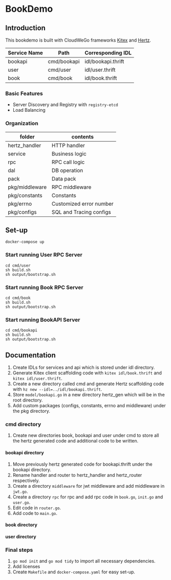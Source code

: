 # BookDemo

## Introduction

This bookdemo is built with CloudWeGo frameworks [Kitex](https://github.com/cloudwego/kitex) and [Hertz](https://github.com/cloudwego/hertz). 


| Service Name | Path         | Corresponding IDL     |
|--------------|--------------|-----------------------|
| bookapi      | cmd/bookapi  | idl/bookapi.thrift    |
| user         | cmd/user     | idl/user.thrift       |
| book         | cmd/book     | idl/book.thrift       |

### Basic Features
- Server Discovery and Registry with `registry-etcd`
- Load Balancing

### Organization 
| folder         | contents                |
|----------------|-------------------------|
| hertz_handler  | HTTP handler            |
| service        | Business logic          |
| rpc            | RPC call logic          |
| dal            | DB operation            |
| pack           | Data pack               |
| pkg/middleware | RPC middleware          |
| pkg/constants  | Constants               |
| pkg/errno      | Customized error number |
| pkg/configs    | SQL and Tracing configs |

## Set-up

```shell
docker-compose up
```

### Start running User RPC Server

```shell
cd cmd/user
sh build.sh
sh output/bootstrap.sh
```

### Start running Book RPC Server

```shell
cd cmd/book
sh build.sh
sh output/bootstrap.sh
```

### Start running BookAPI Server

```shell
cd cmd/bookapi
sh build.sh
sh output/bootstrap.sh
```

## Documentation
1. Create IDLs for services and api which is stored under idl directory.
2. Generate Kitex client scaffolding code with `kitex idl/book.thrift` and `kitex idl/user.thrift`.
3. Create a new directory called cmd and generate Hertz scaffolding code with `hz new --idl=../idl/bookapi.thrift`.
4. Store `model/bookapi.go` in a new directory hertz_gen which will be in the root directory. 
5. Add custom packages (configs, constants, errno and middleware) under the pkg directory.

### cmd directory 
1. Create new directories book, bookapi and user under cmd to store all the hertz generated code and additional code to be written. 

#### bookapi directory 
1. Move previously hertz generated code for bookapi.thrift under the bookapi directory.
2. Rename handler and router to hertz_handler and hertz_router respectively.
3. Create a directory `middleware` for jwt middleware and add middleware in `jwt.go`.
4. Create a directory `rpc` for rpc and add rpc code in `book.go`, `init.go` and `user.go`. 
5. Edit code in `router.go`.
6. Add code to `main.go`.

#### book directory

#### user directory 

### Final steps
1. `go mod init` and `go mod tidy` to import all necessary dependencies. 
2. Add licenses
3. Create `Makefile` and `docker-compose.yaml` for easy set-up.




